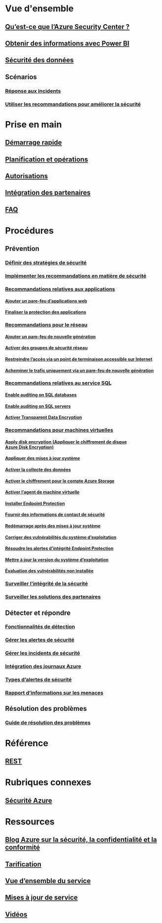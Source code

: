 # Vue d'ensemble
## [Qu’est-ce que l’Azure Security Center ?](security-center-intro.md)
## [Obtenir des informations avec Power BI](security-center-powerbi.md)
## [Sécurité des données](security-center-data-security.md)
## Scénarios
### [Réponse aux incidents](security-center-incident-response.md)
### [Utiliser les recommandations pour améliorer la sécurité](security-center-using-recommendations.md)

# Prise en main
## [Démarrage rapide](security-center-get-started.md)
## [Planification et opérations](security-center-planning-and-operations-guide.md)
## [Autorisations](security-center-permissions.md)
## [Intégration des partenaires](security-center-partner-integration.md)
## [FAQ](security-center-faq.md)

# Procédures

## Prévention
### [Définir des stratégies de sécurité](security-center-policies.md)
### [Implémenter les recommandations en matière de sécurité](security-center-recommendations.md)

### [Recommandations relatives aux applications](security-center-application-recommendations.md)
#### [Ajouter un pare-feu d’applications web](security-center-add-web-application-firewall.md)
#### [Finaliser la protection des applications](security-center-add-web-application-firewall.md#finalize-application-protection)

### [Recommandations pour le réseau](security-center-network-recommendations.md)
#### [Ajouter un pare-feu de nouvelle génération](security-center-add-next-generation-firewall.md)
#### [Activer des groupes de sécurité réseau](security-center-enable-network-security-groups.md)
#### [Restreindre l’accès via un point de terminaison accessible sur Internet](security-center-restrict-access-through-internet-facing-endpoints.md)
#### [Acheminer le trafic uniquement via un pare-feu de nouvelle génération](security-center-add-next-generation-firewall.md#route-traffic-through-ngfw-only)

### [Recommandations relatives au service SQL](security-center-sql-service-recommendations.md)
#### [Enable auditing on SQL databases](security-center-enable-auditing-on-sql-databases.md)
#### [Enable auditing on SQL servers](security-center-enable-auditing-on-sql-servers.md)
#### [Activer Transparent Data Encryption](security-center-enable-transparent-data-encryption.md)

### [Recommandations pour machines virtuelles](security-center-virtual-machine-recommendations.md)
#### [Apply disk encryption (Appliquer le chiffrement de disque Azure Disk Encryption)](security-center-apply-disk-encryption.md)
#### [Appliquer des mises à jour système](security-center-apply-system-updates.md)
#### [Activer la collecte des données](security-center-enable-data-collection.md)
#### [Activer le chiffrement pour le compte Azure Storage](security-center-enable-encryption-for-storage-account.md)
#### [Activer l’agent de machine virtuelle](security-center-enable-vm-agent.md)
#### [Installer Endpoint Protection](security-center-install-endpoint-protection.md)
#### [Fournir des informations de contact de sécurité](security-center-provide-security-contact-details.md)
#### [Redémarrage après des mises à jour système](security-center-apply-system-updates.md#reboot-after-system-updates)
#### [Corriger des vulnérabilités du système d’exploitation](security-center-remediate-os-vulnerabilities.md)
#### [Résoudre les alertes d’intégrité Endpoint Protection](security-center-resolve-endpoint-protection-health-alerts.md)
#### [Mettre à jour la version du système d’exploitation](security-center-update-os-version.md)
#### [Évaluation des vulnérabilités non installée](security-center-vulnerability-assessment-recommendations.md)

### [Surveiller l’intégrité de la sécurité](security-center-monitoring.md)
### [Surveiller les solutions des partenaires](security-center-partner-solutions.md)

## Détecter et répondre
### [Fonctionnalités de détection](security-center-detection-capabilities.md)
### [Gérer les alertes de sécurité](security-center-managing-and-responding-alerts.md)
### [Gérer les incidents de sécurité](security-center-incident.md)
### [Intégration des journaux Azure](security-center-integrating-alerts-with-log-integration.md)
### [Types d’alertes de sécurité](security-center-alerts-type.md)
### [Rapport d’informations sur les menaces](security-center-threat-report.md)

## Résolution des problèmes
### [Guide de résolution des problèmes](security-center-troubleshooting-guide.md)

# Référence
## [REST](https://msdn.microsoft.com/en-US/library/mt704034(Azure.100).aspx)

# Rubriques connexes
## [Sécurité Azure](/azure/security/)

# Ressources
## [Blog Azure sur la sécurité, la confidentialité et la conformité](http://blogs.msdn.com/b/azuresecurity/)
## [Tarification](security-center-pricing.md)
## [Vue d’ensemble du service](https://azure.microsoft.com/services/security-center/)
## [Mises à jour de service](https://azure.microsoft.com/updates/?product=security-center)
## [Vidéos](https://azure.microsoft.com/documentation/videos/index/?services=security-center)


<!--HONumber=Feb17_HO3-->


